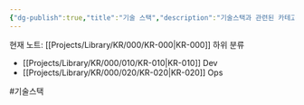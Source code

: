 ```yaml
---
{"dg-publish":true,"title":"기술 스택","description":"기술스택과 관련된 카테고리입니다. 현재 Dev와 Ops 두 종류로 구분하고 있습니다","permalink":"/projects/library/kr/000/kr-000/","dgPassFrontmatter":true,"noteIcon":"0","created":"2024-11-21T13:56:08.151+09:00","updated":"2024-11-21T15:07:00.674+09:00"}
---
```


현재 노트: [[Projects/Library/KR/000/KR-000\|KR-000]]
하위 분류
- [[Projects/Library/KR/000/010/KR-010\|KR-010]] Dev
- [[Projects/Library/KR/000/020/KR-020\|KR-020]] Ops

#기술스택